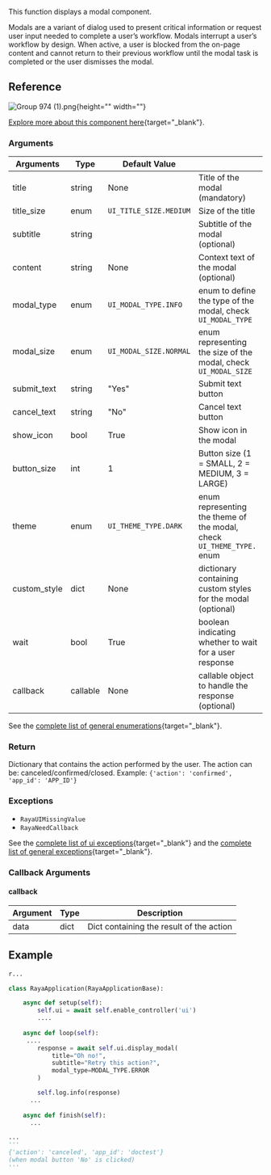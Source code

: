 This function displays a modal component.

Modals are a variant of dialog used to present critical information or request user input needed to complete a user’s workflow. Modals interrupt a user’s workflow by design. When active, a user is blocked from the on-page content and cannot return to their previous workflow until the modal task is completed or the user dismisses the modal.

## Reference

![Group 974 \(1\).png](https://cdn.document360.io/6129992e-c4ec-4e12-9225-4d2877a6cbe7/Images/Documentation/Group%20974%20%281%29.png){height="" width=""}

[Explore more about this component here](https://ur-ui-kit.web.app/?path=/docs/example-modal--modal){target="_blank"}.

### Arguments

| Arguments | Type | Default Value |  |
| --- | --- | --- | --- |
| title | string | None |Title of the modal (mandatory)  |
| title_size | enum | `UI_TITLE_SIZE.MEDIUM` | Size of the title
| subtitle | string| |Subtitle of the modal (optional)  |
| content | string| None |Context text of the modal (optional)  |
| modal_type | enum | `UI_MODAL_TYPE.INFO` | enum to define the type of the modal, check `UI_MODAL_TYPE` |
| modal_size       | enum                   | `UI_MODAL_SIZE.NORMAL`     | enum representing the size of the modal, check `UI_MODAL_SIZE`          |
| submit_text | string| "Yes"|Submit text button |
| cancel_text | string| "No"|Cancel text button|
| show_icon        | bool                   | True                  | Show icon in the modal  |
| button_size | int | 1 | Button size (1 = SMALL, 2 = MEDIUM, 3 = LARGE)
| theme            | enum                   | ` UI_THEME_TYPE.DARK ` | enum representing the theme of the modal, check `UI_THEME_TYPE.` enum |
| custom_style     | dict                   | None                  | dictionary containing custom styles for the modal (optional)
| wait             | bool                   | True                  | boolean indicating whether to wait for a user response                      |
| callback         | callable               | None                  | callable object to handle the response (optional)                           |

See the [complete list of general enumerations](/v2/docs/ui-enumerations){target="_blank"}.

### Return

Dictionary that contains the action performed by the user.
The action can be: canceled/confirmed/closed.
Example: ```{'action': 'confirmed', 'app_id': 'APP_ID'}```

### Exceptions

* `RayaUIMissingValue`
* `RayaNeedCallback`

See the [complete list of ui exceptions](/v2/docs/ui-exceptions){target="_blank"} and the [complete list of general exceptions](/v2/docs/raya-exceptions){target="_blank"}.

### Callback Arguments

#### callback

| Argument | Type |Description |
| --- | --- | --- |
| data | dict | Dict containing the result of the action |

## Example

``` python
r...

class RayaApplication(RayaApplicationBase):

    async def setup(self):
        self.ui = await self.enable_controller('ui')
        ....
        
    async def loop(self):
     ....
        response = await self.ui.display_modal(
            title="Oh no!", 
            subtitle="Retry this action?", 
            modal_type=MODAL_TYPE.ERROR
        )

        self.log.info(response)
      ...
      
    async def finish(self):
      ...

...
'''
{'action': 'canceled', 'app_id': 'doctest'}
(when modal button 'No' is clicked)
'''
```

